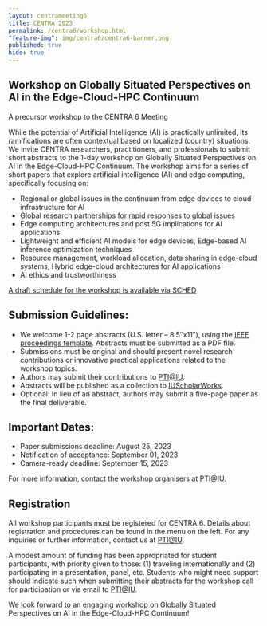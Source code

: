 ```yaml
---
layout: centrameeting6
title: CENTRA 2023
permalink: /centra6/workshop.html
"feature-img": img/centra6/centra6-banner.png
published: true
hide: true
---
```


## Workshop on Globally Situated Perspectives on AI in the Edge-Cloud-HPC Continuum
A precursor workshop to the CENTRA 6 Meeting

While the potential of Artificial Intelligence (AI) is practically unlimited, its ramifications are often contextual based on localized (country) situations. We invite CENTRA researchers, practitioners, and professionals to submit short abstracts to the 1-day workshop on Globally Situated Perspectives on AI in the Edge-Cloud-HPC Continuum. The workshop aims for a series of short papers that explore artificial intelligence (AI) and edge computing, specifically focusing on:
- Regional or global issues in the continuum from edge devices to cloud infrastructure for AI
- Global research partnerships for rapid responses to global issues
- Edge computing architectures and post 5G implications for AI applications
- Lightweight and efficient AI models for edge devices, Edge-based AI inference optimization techniques
- Resource management, workload allocation, data sharing in edge-cloud systems, Hybrid edge-cloud architectures for AI applications
- AI ethics and trustworthiness

[A draft schedule for the workshop is available via SCHED](https://centra6.sched.com/)

## Submission Guidelines:

- We welcome 1-2 page abstracts (U.S. letter – 8.5″x11″), using the [IEEE proceedings template](https://www.ieee.org/conferences/publishing/templates.html). Abstracts must be submitted as a PDF file.
- Submissions must be original and should present novel research contributions or innovative practical applications related to the workshop topics. 
- Authors may submit their contributions to [PTI@IU](mailto:pti@iu.edu).
- Abstracts will be published as a collection to [IUScholarWorks](https://scholarworks.iu.edu/dspace/).
- Optional: In lieu of an abstract, authors may submit a five-page paper as the final deliverable.

## Important Dates:

- Paper  submissions deadline: August 25, 2023
- Notification of acceptance: September 01, 2023
- Camera-ready deadline: September 15, 2023

For more information, contact the workshop organisers at [PTI@IU](mailto:pti@iu.edu).

## Registration

All workshop participants must be registered for CENTRA 6. Details about registration and procedures can be found in the menu on the left. For any inquiries or further information, contact us at [PTI@IU](mailto:pti@iu.edu).

A modest amount of funding has been appropriated for student participants, with priority given to those: (1) traveling internationally and (2) participating in a presentation, panel, etc. Students who might need support should indicate such when submitting their abstracts for the workshop call for participation or via email to [PTI@IU](mailto:pti@iu.edu).

We look forward to an engaging workshop on Globally Situated Perspectives on AI in the Edge-Cloud-HPC Continuum!
